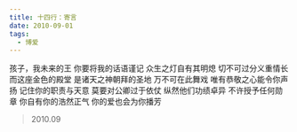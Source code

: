 ```yaml
---
title: 十四行：寄言
date: 2010-09-01
tags:
  - 博爱
---
```


孩子，我未来的王
你要将我的话语谨记
众生之灯自有其明熄<!--more-->
切不可过分义重情长
而这座金色的殿堂
是诸天之神朝拜的圣地
万不可在此舞戏
唯有恭敬之心能令你声扬
记住你的职责与天意
莫要对公卿过于依仗
纵然他们功绩卓异
不许授予任何勋章 
你自有你的浩然正气
你的爱也会为你播芳

> 2010.09